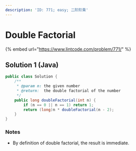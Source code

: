 ```yaml
---
description: 'ID: 771; easy; 二阶阶乘'
---
```


# Double Factorial

{% embed url="https://www.lintcode.com/problem/771/" %}

## Solution 1 \(Java\)

```java
public class Solution {
    /**
     * @param n: the given number
     * @return:  the double factorial of the number
     */
    public long doubleFactorial(int n) {
        if (n == 0 || n == 1) return 1;
        return (long)n * doubleFactorial(n - 2);
    }
}
```

### Notes

* By definition of double factorial, the result is immediate.

